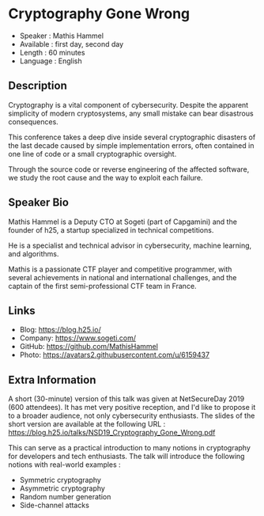 Cryptography Gone Wrong
=================================================

* Speaker   : Mathis Hammel
* Available : first day, second day
* Length    : 60 minutes
* Language  : English

Description
-----------

Cryptography is a vital component of cybersecurity. Despite the apparent simplicity of modern cryptosystems, any small mistake can bear disastrous consequences.

This conference takes a deep dive inside several cryptographic disasters of the last decade caused by simple implementation errors, often contained in one line of code or a small cryptographic oversight.

Through the source code or reverse engineering of the affected software, we study the root cause and the way to exploit each failure.

Speaker Bio
-----------

Mathis Hammel is a Deputy CTO at Sogeti (part of Capgamini) and the founder of h25, a startup specialized in technical competitions.

He is a specialist and technical advisor in cybersecurity, machine learning, and algorithms.

Mathis is a passionate CTF player and competitive programmer, with several achievements in national and international challenges, and the captain of the first semi-professional CTF team in France.

Links
-----

* Blog: https://blog.h25.io/
* Company: https://www.sogeti.com/
* GitHub: https://github.com/MathisHammel
* Photo: https://avatars2.githubusercontent.com/u/6159437

Extra Information
-----------------

A short (30-minute) version of this talk was given at NetSecureDay 2019 (600 attendees). It has met very positive reception, and I'd like to propose it to a broader audience, not only cybersecurity enthusiasts. The slides of the short version are available at the following URL : https://blog.h25.io/talks/NSD19_Cryptography_Gone_Wrong.pdf

This can serve as a practical introduction to many notions in cryptography for developers and tech enthusiasts. The talk will introduce the following notions with real-world examples :

- Symmetric cryptography
- Asymmetric cryptography
- Random number generation
- Side-channel attacks

